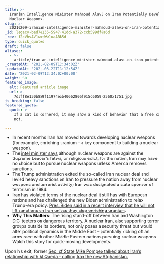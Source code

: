 ```yaml
---
title: >-
  Iranian Intelligence Minister Mahmoud Alavi on Iran Potentially Developing
  Nuclear Weapons.
slug: >-
  20210209-iranian-intelligence-minister-mahmoud-alavi-on-iran-potentially-development-nuclear-weapons
_id: legacy-bad7e135-5947-41dd-a372-ccb599df6a6d
_rev: f2cVhvAV1wntWw1uaABB5d
type: quick_quotes
draft: false
aliases:
  - >-
    article/iranian-intelligence-minister-mahmoud-alavi-on-iran-potentially-development-nuclear-weapons/
_createdAt: '2021-02-09T12:34:02Z'
_updatedAt: '2021-03-22T13:12:54Z'
date: '2021-02-09T12:34:02+00:00'
weight: 50
featured_image:
  alt: Featured article image
  url: >-
    7d3ff8e130b859f11974eab40662805f915c6059-2560x1751.jpg
is_breaking: false
featured_quote:
  quote: >-
    If a cat is cornered, it may show a kind of behavior that a free cat would
    not.

---
```

* In recent months Iran has moved towards developing nuclear weapons (for example, enriching uranium – a key component to building a nuclear weapon).
* The [intel minister says](https://news.yahoo.com/iran-may-pursue-nuclear-weapon-095858029.html) although nuclear weapons are against the Supreme Leader’s fatwa, or religious edict, for the nation, Iran may have no choice but to pursue nuclear weapons unless America removes sanctions.
* The Trump administration exited the so-called Iran nuclear deal and levied heavy sanctions on Iran to pressure the nation away from nuclear weapons and terrorist activity; Iran was designated a state sponsor of terrorism in 1984.
* Iran has violated terms of the nuclear deal it still has with European nations and has challenged the new Biden administration to relax Trump-era policy. [Pres. Biden said in a recent interview that he will not lift sanctions on Iran unless they stop enriching uranium](https://www.cbsnews.com/news/biden-interview-iran-sanctions-nuclear-agreement/).
* **Why This Matters**: The rising stand-off between Iran and Washington D.C. teeters on dangerous territory. A nuclear Iran, also supporting terror groups outside its borders, not only poses a security threat but would alter political dynamics in the Middle East – potentially kicking off an arms race with other Middle Eastern nations pursuing nuclear weapons. Watch this story for quick-moving developments.

Upon his exit, former [Sec. of State Mike Pompeo talked about Iran’s relationship with Al Qaeda – calling Iran the new Afghanistan.](https://smarthernews.com/article/pompeo-iran-and-alqaeda/)